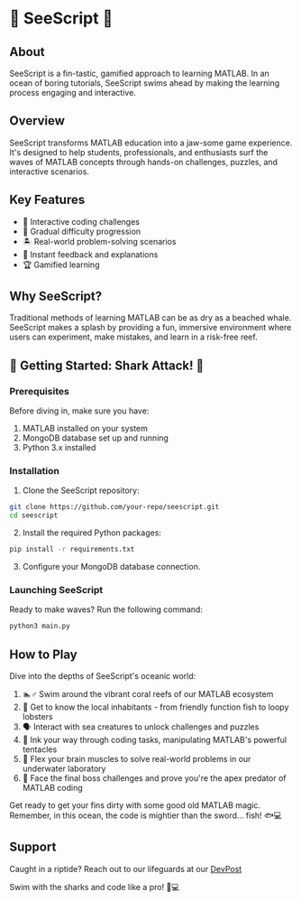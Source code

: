 # 🪼 SeeScript 🪸

## About
SeeScript is a fin-tastic, gamified approach to learning MATLAB. In an ocean of boring tutorials, SeeScript swims ahead by making the learning process engaging and interactive.

## Overview
SeeScript transforms MATLAB education into a jaw-some game experience. It's designed to help students, professionals, and enthusiasts surf the waves of MATLAB concepts through hands-on challenges, puzzles, and interactive scenarios.

## Key Features
- 🎣 Interactive coding challenges
- 🌊 Gradual difficulty progression
- 🏝️ Real-world problem-solving scenarios
- 🐠 Instant feedback and explanations
- 🏆 Gamified learning

## Why SeeScript?
Traditional methods of learning MATLAB can be as dry as a beached whale. SeeScript makes a splash by providing a fun, immersive environment where users can experiment, make mistakes, and learn in a risk-free reef.

## 🦈 Getting Started: Shark Attack! 🦈

### Prerequisites
Before diving in, make sure you have:
1. MATLAB installed on your system
2. MongoDB database set up and running
3. Python 3.x installed

### Installation
1. Clone the SeeScript repository:

```bash
git clone https://github.com/your-repo/seescript.git
cd seescript
```

2. Install the required Python packages:

```bash
pip install -r requirements.txt
```

3. Configure your MongoDB database connection.

### Launching SeeScript
Ready to make waves? Run the following command:

```python
python3 main.py
```

## How to Play
Dive into the depths of SeeScript's oceanic world:

1. 🏊♂️ Swim around the vibrant coral reefs of our MATLAB ecosystem
2. 🐠 Get to know the local inhabitants - from friendly function fish to loopy lobsters
3. 🗣️ Interact with sea creatures to unlock challenges and puzzles
4. 🦑 Ink your way through coding tasks, manipulating MATLAB's powerful tentacles
5. 🧠 Flex your brain muscles to solve real-world problems in our underwater laboratory
6. 🦈 Face the final boss challenges and prove you're the apex predator of MATLAB coding

Get ready to get your fins dirty with some good old MATLAB magic. Remember, in this ocean, the code is mightier than the sword... fish! 🐟💻

## Support
Caught in a riptide? Reach out to our lifeguards at our [DevPost](https://devpost.com/software/seascript)

Swim with the sharks and code like a pro! 🦈💻
